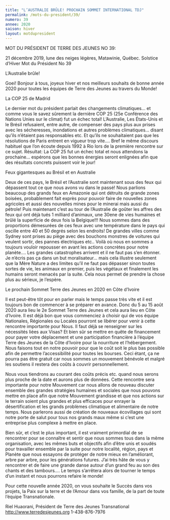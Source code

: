 ```yaml
---
title: "L’AUSTRALIE BRÛLE! PROCHAIN SOMMET INTERNATIONAL TDJ"
permalink: /mots-du-president/39/
numero: 39
annee: 2020
saison: hiver
layout: motdupresident
---
```

MOT DU PRÉSIDENT DE TERRE DES JEUNES NO 39:

21 décembre 2019, lune des neiges légères, Matawinie, Québec.
Solstice d’Hiver
Mot du Président No 39

L’Australie brûle!

Goei! Bonjour à tous, joyeux hiver et nos meilleurs souhaits de bonne année
2020 pour toutes les équipes de Terre des Jeunes au travers du Monde!

La COP 25 de Madrid

Le dernier mot du président parlait des changements climatiques… et comme
vous le savez sûrement la dernière COP 25 (25e Conférence des Nations
Unies sur le climat) fut un échec total! L’Australie, Les États-Unis et
le Brésil refusaient, entre autre, de compenser des pays plus aux prises
avec les sécheresses, inondations et autres problèmes climatiques… disant
qu’ils n’étaient pas responsables etc. Et qu’ils ne souhaitaient pas
que les résolutions de Paris entrent en vigueur trop vite…. Bref le même
discours habituel que l’on écoute depuis 1992 à Rio lors de la première
rencontre sur ce sujet.
Résultat: La COP 25 fut un échec total et nous attendons la prochaine…
espérons que les bonnes énergies seront enlignées afin que des résultats
concrets puissent voir le jour!

Feux gigantesques au Brésil et en Australie

Deux de ces pays, le Brésil et l’Australie sont maintenant sous des feux
qui dépassent tout ce que nous avons vu dans le passé! Nous parlions
beaucoup des grands feux en Amazonie qui ont détruits de grande zones
boisées, probablement fait exprès pour pouvoir faire de nouvelles zones
agricoles et aussi des nouvelles mines pour le minerai mais aussi du
pétrole! Puis maintenant c’est au tour de l’Australie de goûter les
affres des feux qui ont déjà tués 1 milliard d’animaux, une 30ene de
vies humaines et brûlé la superficie de deux fois la Belgique!!! Nous
sommes dans des proportions démesurées de ces feux avec une température
dans le pays qui oscille entre 40 et 50 degrés selon les endroits! De
grandes villes comme Sydney sont prises au piège avec des bouchons monstres
de voitures qui veulent sortir, des pannes électriques etc.. Voilà où nous
en sommes a toujours vouloir repousser en avant les actions concrètes pour
notre planète…. Les grandes catastrophes arrivent et il ne faut pas s’en
étonner.
Je n’écris pas ça dans un but moralisateur… mais cela illustre
seulement que la Mère Nature a des limites qu’il ne faut pas dépasser
sinon toutes sortes de vie, les animaux en premier, puis les végétaux et
finalement les humains seront menacés par la suite. Cela nous permet de
prendre la chose plus au sérieux, je l’espère.

Le prochain Sommet Terre des Jeunes en 2020 en Côte d’Ivoire

Il est peut-être tôt pour en parler mais le temps passe très vite et il
est toujours bon de commencer à se préparer en avance. Donc du 5 au 15
août 2020 aura lieu le 2e Sommet Terre des Jeunes et cela aura lieu en Côte
d’Ivoire. Il est déjà bon que vous commenciez à choisir qui de vos
équipe Nationales, Régionales ou Locales pourront se libérer pour venir à
cette rencontre importante pour Nous. Il faut déjà se renseigner sur les
nécessités liées aux Visas? Et bien sûr se mettre en quête de
financement pour payer votre déplacement et une participation financière à
l’équipe Terre des Jeunes de la Côte d’Ivoire pour la nourriture et
l’hébergement. Nous faisons tout en notre pouvoir pour que le coût soit
le plus bas possible afin de permettre l’accessibilité pour toutes les
bourses. Ceci étant, ça ne pourra pas être gratuit car nous sommes un
mouvement bénévole et malgré les soutiens il restera des coûts à couvrir
personnellement.

Nous vous tiendrons au courant des coûts précis etc. quand nous serons plus
proche de la date et aurons plus de données.
Cette rencontre sera importante pour notre Mouvement car nous allons de
nouveau discuter ensemble des grandes stratégies humaines et sociales que
nous pouvons mettre en place afin que notre Mouvement grandisse et que nos
actions sur le terrain soient plus grandes et plus efficaces pour enrayer la
désertification et les grands problèmes climatique et alimentaire de notre
temps. Nous parlerons aussi de création de nouveaux écovillages qui sont
notre porte de salut pour tous nos grands maux même si c’est une
entreprise plus complexe à mettre en place.

Bien sûr, et c’est le plus important, il est vraiment primordial de se
rencontrer pour se connaître et sentir que nous sommes tous dans la même
organisation, avec les mêmes buts et objectifs afin d’être unis et
soudés pour travailler ensemble par la suite pour notre localité, région,
pays et Planète que nous essayons de protéger de notre mieux en
l’améliorant, arbre par arbre, pour les générations futures. J’ai
très hâte de vous y rencontrer et de faire une grande danse autour d’un
grand feu au son des chants et des tambours…. Le temps s’arrêtera alors
de tourner le temps d’un instant et nous pourrons refaire le monde!

Pour cette nouvelle année 2020, on vous souhaite le Succès dans vos
projets, la Paix sur la terre et de l’Amour dans vos
famille, de la part de toute l’équipe Transnationale.

Riel Huaorani, Président de Terre des Jeunes Transnational
http://www.terredesjeunes.org
1-438-876-7976
